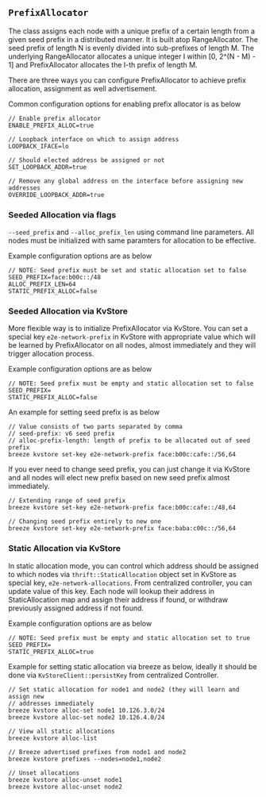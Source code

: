 `PrefixAllocator`
-----------------

The class assigns each node with a unique prefix of a certain length from a
given seed prefix in a distributed manner. It is built atop RangeAllocator.
The seed prefix of length N is evenly divided into sub-prefixes of length M. The
underlying RangeAllocator allocates a unique integer I within [0, 2^(N - M) - 1]
and PrefixAllocator allocates the I-th prefix of length M.

There are three ways you can configure PrefixAllocator to achieve prefix
allocation, assignment as well advertisement.

Common configuration options for enabling prefix allocator is as below
```
// Enable prefix allocator
ENABLE_PREFIX_ALLOC=true

// Loopback interface on which to assign address
LOOPBACK_IFACE=lo

// Should elected address be assigned or not
SET_LOOPBACK_ADDR=true

// Remove any global address on the interface before assigning new addresses
OVERRIDE_LOOPBACK_ADDR=true
```

### Seeded Allocation via flags
`--seed_prefix` and `--alloc_prefix_len` using command line parameters. All
nodes must be initialized with same paramters for allocation to be effective.

Example configuration options are as below
```
// NOTE: Seed prefix must be set and static allocation set to false
SEED_PREFIX=face:b00c::/48
ALLOC_PREFIX_LEN=64
STATIC_PREFIX_ALLOC=false
```

### Seeded Allocation via KvStore
More flexible way is to initialize PrefixAllocator via KvStore. You can set a
special key `e2e-network-prefix` in KvStore with appropriate value which will
be learned by PrefixAllocator on all nodes, almost immediately and they will
trigger allocation process.

Example configuration options are as below
```
// NOTE: Seed prefix must be empty and static allocation set to false
SEED_PREFIX=
STATIC_PREFIX_ALLOC=false
```

An example for setting seed prefix is as below

```
// Value consists of two parts separated by comma
// seed-prefix: v6 seed prefix
// alloc-prefix-length: length of prefix to be allocated out of seed prefix
breeze kvstore set-key e2e-network-prefix face:b00c:cafe::/56,64
```

If you ever need to change seed prefix, you can just change it via KvStore
and all nodes will elect new prefix based on new seed prefix almost immediately.

```
// Extending range of seed prefix
breeze kvstore set-key e2e-network-prefix face:b00c:cafe::/48,64

// Changing seed prefix entirely to new one
breeze kvstore set-key e2e-network-prefix face:baba:c00c::/56,64
```

### Static Allocation via KvStore
In static allocation mode, you can control which address should be assigned to
which nodes via `thrift::StaticAllocation` object set in KvStore as special key,
`e2e-network-allocations`. From centralized controller, you can update value of
this key. Each node will lookup their address in StaticAllocation map and
assign their address if found, or withdraw previously assigned address if not
found.

Example configuration options are as below
```
// NOTE: Seed prefix must be empty and static allocation set to true
SEED_PREFIX=
STATIC_PREFIX_ALLOC=true
```

Example for setting static allocation via breeze as below, ideally it should
be done via `KvStoreClient::persistKey` from centralized Controller.

```
// Set static allocation for node1 and node2 (they will learn and assign new
// addresses immediately
breeze kvstore alloc-set node1 10.126.3.0/24
breeze kvstore alloc-set node2 10.126.4.0/24

// View all static allocations
breeze kvstore alloc-list

// Breeze advertised prefixes from node1 and node2
breeze kvstore prefixes --nodes=node1,node2

// Unset allocations
breeze kvstore alloc-unset node1
breeze kvstore alloc-unset node2
```
